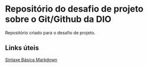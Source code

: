# Repositório do desafio de projeto sobre o Git/Github da DIO
Repositório criado para o desafio de projeto.

## Links úteis
[Sintaxe Básica Markdown](https://www.markdownguide.org)
